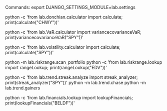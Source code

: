 Commands:
export DJANGO_SETTINGS_MODULE=lab.settings

<!-- Donchian -->
python -c 'from lab.donchian.calculator import calculate; print(calculate("CHWY"))'
<!-- Value at Risk -->
python -c 'from lab.VaR.calculator import variancecovarianceVaR; print(variancecovarianceVaR("SPY"))'
<!-- Volatility -->
python -c 'from lab.volatility.calculator import calculate; print(calculate("SPY"))'
<!-- Risk Range -->
python -m lab.riskrange.scan_portfolio
python -c 'from lab.riskrange.lookup import rangeLookup; print(rangeLookup("EDV"))'
<!-- Trend -->
python -c 'from lab.trend.streak.analyze import streak_analyzer; print(streak_analyzer("SPY"))'
python -m lab.trend.chase
python -m lab.trend.gainers
<!-- Financials -->
python -c 'from lab.financials.lookup import lookupFinancials; print(lookupFinancials("BELDF"))'